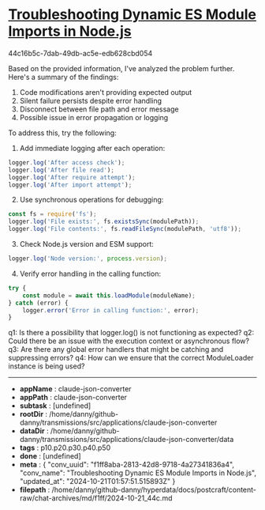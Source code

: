 # [Troubleshooting Dynamic ES Module Imports in Node.js](https://claude.ai/chat/f1ff8aba-2813-42d8-9718-4a27341836a4)

44c16b5c-7dab-49db-ac5e-edb628cbd054

 Based on the provided information, I've analyzed the problem further. Here's a summary of the findings:

1. Code modifications aren't providing expected output
2. Silent failure persists despite error handling
3. Disconnect between file path and error message
4. Possible issue in error propagation or logging

To address this, try the following:

1. Add immediate logging after each operation:
```javascript
logger.log('After access check');
logger.log('After file read');
logger.log('After require attempt');
logger.log('After import attempt');
```

2. Use synchronous operations for debugging:
```javascript
const fs = require('fs');
logger.log('File exists:', fs.existsSync(modulePath));
logger.log('File contents:', fs.readFileSync(modulePath, 'utf8'));
```

3. Check Node.js version and ESM support:
```javascript
logger.log('Node version:', process.version);
```

4. Verify error handling in the calling function:
```javascript
try {
    const module = await this.loadModule(moduleName);
} catch (error) {
    logger.error('Error in calling function:', error);
}
```

q1: Is there a possibility that logger.log() is not functioning as expected?
q2: Could there be an issue with the execution context or asynchronous flow?
q3: Are there any global error handlers that might be catching and suppressing errors?
q4: How can we ensure that the correct ModuleLoader instance is being used?

---

* **appName** : claude-json-converter
* **appPath** : claude-json-converter
* **subtask** : [undefined]
* **rootDir** : /home/danny/github-danny/transmissions/src/applications/claude-json-converter
* **dataDir** : /home/danny/github-danny/transmissions/src/applications/claude-json-converter/data
* **tags** : p10.p20.p30.p40.p50
* **done** : [undefined]
* **meta** : {
  "conv_uuid": "f1ff8aba-2813-42d8-9718-4a27341836a4",
  "conv_name": "Troubleshooting Dynamic ES Module Imports in Node.js",
  "updated_at": "2024-10-21T01:57:51.515893Z"
}
* **filepath** : /home/danny/github-danny/hyperdata/docs/postcraft/content-raw/chat-archives/md/f1ff/2024-10-21_44c.md